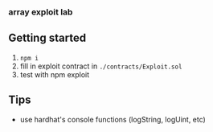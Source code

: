 ### array exploit lab

## Getting started
1. `npm i`
2. fill in exploit contract in `./contracts/Exploit.sol`
3. test with npm exploit

## Tips

- use hardhat's console functions (logString, logUint, etc)
